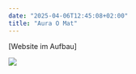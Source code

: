 ```yaml
---
date: "2025-04-06T12:45:08+02:00"
title: "Aura O Mat"
---
```


[Website im Aufbau]

![](/images/aura-o-mat.png)
